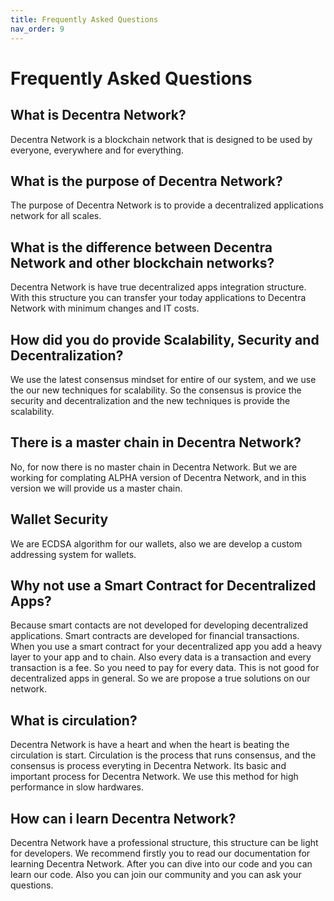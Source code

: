 ```yaml
---
title: Frequently Asked Questions
nav_order: 9
---
```


# Frequently Asked Questions

## What is Decentra Network?

Decentra Network is a blockchain network that is designed to be used by everyone, everywhere and for everything.

## What is the purpose of Decentra Network?

The purpose of Decentra Network is to provide a decentralized applications network for all scales.

## What is the difference between Decentra Network and other blockchain networks?

Decentra Network is have true decentralized apps integration structure. With this structure you can transfer your today applications to Decentra Network with minimum changes and IT costs.

## How did you do provide Scalability, Security and Decentralization?

We use the latest consensus mindset for entire of our system, and we use the our new techniques for scalability. So the consensus is provice the security and decentralization and the new techniques is provide the scalability.

## There is a master chain in Decentra Network?

No, for now there is no master chain in Decentra Network. But we are working for complating ALPHA version of Decentra Network, and in this version we will provide us a master chain.

## Wallet Security

We are ECDSA algorithm for our wallets, also we are develop a custom addressing system for wallets.

## Why not use a Smart Contract for Decentralized Apps?

Because smart contacts are not developed for developing decentralized applications. Smart contracts are developed for financial transactions. When you use a smart contract for your decentralized app you add a heavy layer to your app and to chain. Also every data is a transaction and every transaction is a fee. So you need to pay for every data. This is not good for decentralized apps in general. So we are propose a true solutions on our network.

## What is circulation?

Decentra Network is have a heart and when the heart is beating the circulation is start. Circulation is the process that runs consensus, and the consensus is process everyting in Decentra Network. Its basic and important process for Decentra Network. We use this method for high performance in slow hardwares.

## How can i learn Decentra Network?

Decentra Network have a professional structure, this structure can be light for developers. We recommend firstly you to read our documentation for learning Decentra Network. After you can dive into our code and you can learn our code. Also you can join our community and you can ask your questions.
